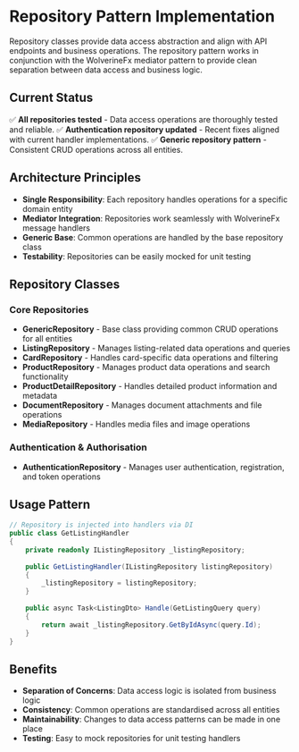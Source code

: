 # Repository Pattern Implementation

Repository classes provide data access abstraction and align with API endpoints and business operations. The repository
pattern works in conjunction with the WolverineFx mediator pattern to provide clean separation between data access and
business logic.

## Current Status

✅ **All repositories tested** - Data access operations are thoroughly tested and reliable.
✅ **Authentication repository updated** - Recent fixes aligned with current handler implementations.
✅ **Generic repository pattern** - Consistent CRUD operations across all entities.

## Architecture Principles

- **Single Responsibility**: Each repository handles operations for a specific domain entity
- **Mediator Integration**: Repositories work seamlessly with WolverineFx message handlers
- **Generic Base**: Common operations are handled by the base repository class
- **Testability**: Repositories can be easily mocked for unit testing

## Repository Classes

### Core Repositories

- **GenericRepository** - Base class providing common CRUD operations for all entities
- **ListingRepository** - Manages listing-related data operations and queries
- **CardRepository** - Handles card-specific data operations and filtering
- **ProductRepository** - Manages product data operations and search functionality
- **ProductDetailRepository** - Handles detailed product information and metadata
- **DocumentRepository** - Manages document attachments and file operations
- **MediaRepository** - Handles media files and image operations

### Authentication & Authorisation

- **AuthenticationRepository** - Manages user authentication, registration, and token operations

## Usage Pattern

```csharp
// Repository is injected into handlers via DI
public class GetListingHandler
{
    private readonly IListingRepository _listingRepository;
    
    public GetListingHandler(IListingRepository listingRepository)
    {
        _listingRepository = listingRepository;
    }
    
    public async Task<ListingDto> Handle(GetListingQuery query)
    {
        return await _listingRepository.GetByIdAsync(query.Id);
    }
}
```

## Benefits

- **Separation of Concerns**: Data access logic is isolated from business logic
- **Consistency**: Common operations are standardised across all entities
- **Maintainability**: Changes to data access patterns can be made in one place
- **Testing**: Easy to mock repositories for unit testing handlers
